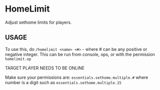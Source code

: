 HomeLimit
=============

Adjust sethome limits for players.

USAGE
---
To use this, do `/homelimit <name> <#>` - where # can be any positive or negative integer.
This can be run from console, ops, or with the permission `homelimit.op`

TARGET PLAYER NEEDS TO BE ONLINE

Make sure your permissions are: `essentials.sethome.multiple.#` where number is a digit
such as `essentials.sethome.multiple.15`
